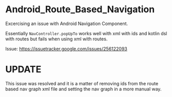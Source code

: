 # Android_Route_Based_Navigation
Excercising an issue with Android Navigation Component. 

Essentially `NavController.popUpTo` works well with xml with ids and kotlin dsl with routes but fails when using xml with routes.

Issue: https://issuetracker.google.com/issues/256122093

# UPDATE
This issue was resolved and it is a matter of removing ids from the route based nav graph xml file and setting the nav graph in a more manual way.

